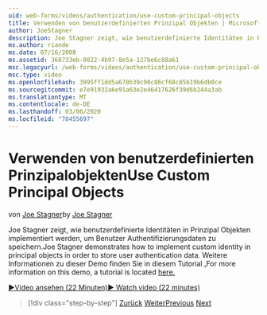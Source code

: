 ```yaml
---
uid: web-forms/videos/authentication/use-custom-principal-objects
title: Verwenden von benutzerdefinierten Prinzipal Objekten | Microsoft-Dokumentation
author: JoeStagner
description: Joe Stagner zeigt, wie benutzerdefinierte Identitäten in Prinzipal Objekten implementiert werden, um Benutzer Authentifizierungsdaten zu speichern. Weitere Informationen zu diesem Demo,...
ms.author: riande
ms.date: 07/16/2008
ms.assetid: 368733eb-0822-4b97-8e5a-127be6c88a61
msc.legacyurl: /web-forms/videos/authentication/use-custom-principal-objects
msc.type: video
ms.openlocfilehash: 3995ff1dd5a670b39c90c86cf68c85b19b6db0ce
ms.sourcegitcommit: e7e91932a6e91a63e2e46417626f39d6b244a3ab
ms.translationtype: MT
ms.contentlocale: de-DE
ms.lasthandoff: 03/06/2020
ms.locfileid: "78455697"
---
```

# <a name="use-custom-principal-objects"></a><span data-ttu-id="77741-104">Verwenden von benutzerdefinierten Prinzipalobjekten</span><span class="sxs-lookup"><span data-stu-id="77741-104">Use Custom Principal Objects</span></span>

<span data-ttu-id="77741-105">von [Joe Stagner](https://github.com/JoeStagner)</span><span class="sxs-lookup"><span data-stu-id="77741-105">by [Joe Stagner](https://github.com/JoeStagner)</span></span>

<span data-ttu-id="77741-106">Joe Stagner zeigt, wie benutzerdefinierte Identitäten in Prinzipal Objekten implementiert werden, um Benutzer Authentifizierungsdaten zu speichern.</span><span class="sxs-lookup"><span data-stu-id="77741-106">Joe Stagner demonstrates how to implement custom identity in principal objects in order to store user authentication data.</span></span> <span data-ttu-id="77741-107">Weitere Informationen zu dieser Demo finden Sie in diesem Tutorial [.](../../overview/older-versions-security/introduction/forms-authentication-configuration-and-advanced-topics-vb.md)</span><span class="sxs-lookup"><span data-stu-id="77741-107">For more information on this demo, a tutorial is located [here.](../../overview/older-versions-security/introduction/forms-authentication-configuration-and-advanced-topics-vb.md)</span></span>

[<span data-ttu-id="77741-108">&#9654;Video ansehen (22 Minuten)</span><span class="sxs-lookup"><span data-stu-id="77741-108">&#9654; Watch video (22 minutes)</span></span>](https://channel9.msdn.com/Blogs/ASP-NET-Site-Videos/use-custom-principal-objects)

> [!div class="step-by-step"]
> <span data-ttu-id="77741-109">[Zurück](add-custom-data-to-the-authentication-method.md)
> [Weiter](understanding-aspnet-memberships.md)</span><span class="sxs-lookup"><span data-stu-id="77741-109">[Previous](add-custom-data-to-the-authentication-method.md)
[Next](understanding-aspnet-memberships.md)</span></span>
